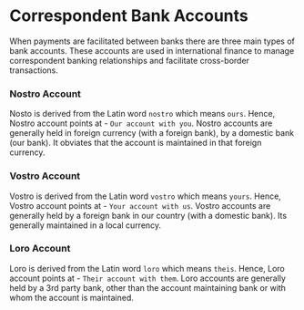 # Correspondent Bank Accounts

When payments are facilitated between banks there are three main types of bank accounts. 
These accounts are used in international finance to manage correspondent banking
relationships and facilitate cross-border transactions.

### Nostro Account

Nosto is derived from the Latin word `nostro` which means `ours`. Hence, Nostro
account points at - `Our account with you`. Nostro accounts are generally held
in foreign currency (with a foreign bank), by a domestic bank (our bank). 
It obviates that the account is maintained in that foreign currency.

### Vostro Account

Vostro is derived from the Latin word `vostro` which means `yours`. Hence, Vostro
account points at - `Your account with us`. Vostro accounts are generally held
by a foreign bank in our country (with a domestic bank). Its generally maintained
in a local currency.

### Loro Account

Loro is derived from the Latin word `loro` which means `theis`. Hence, Loro
account points at - `Their account with them`. Loro accounts are generally
held by a 3rd party bank, other than the account maintaining bank or with
whom the account is maintained.

